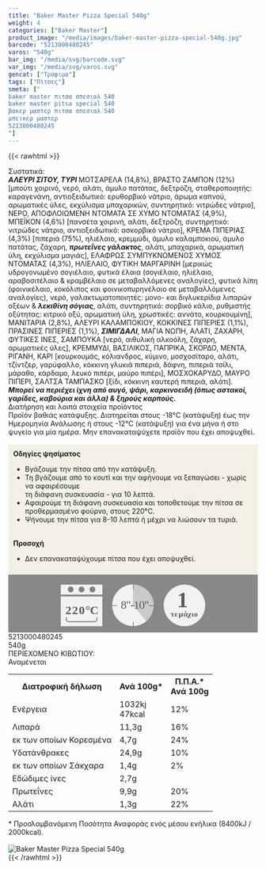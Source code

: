 ```yaml
---
title: "Baker Master Pizza Special 540g"
weight: 4
categories: ["Baker Master"]
product_image: "/media/images/baker-master-pizza-special-540g.jpg"
barcode: "5213000480245"
varos: "540g"
bar_img: "/media/svg/barcode.svg"
var_img: "/media/svg/varos.svg"
gencat: ["Τρόφιμα"]
tags: ["Πίτσες"]
smeta: ["
baker master πιτσα σπεσιαλ 540
baker master pitsa special 540
βακερ μαστερ πιτσα σπεσιαλ 540
μπεικερ μαστερ
5213000480245
"]
---
```

{{< rawhtml >}}

<div class="sload15"><div class="product"><div id="sistatika">Συστατικά:</div><div class="alltext"><strong><em>ΑΛΕΥΡΙ ΣΙΤΟΥ, ΤΥΡΙ </em></strong>ΜΟΤΣΑΡΕΛΑ (14,8%), ΒΡΑΣΤΟ ΖΑΜΠΟΝ (12%) [μπούτι χοιρινό, νερό, αλάτι, άμυλο πατάτας, δεξτρόζη, σταθεροποιητής: καραγενάνη, αντιοξειδωτικό: ερυθορβικό νάτριο, άρωμα καπνού, αρωματικές ύλες, εκχύλισμα μπαχαρικών, συντηρητικό: νιτρώδες νάτριο], ΝΕΡΟ, ΑΠΟΦΛΟΙΩΜΕΝΗ ΝΤΟΜΑΤΑ ΣΕ ΧΥΜΟ ΝΤΟΜΑΤΑΣ (4,9%), ΜΠΕΪΚΟΝ (4,6%) [πανσέτα χοιρινή, αλάτι, δεξτρόζη, συντηρητικό: νιτρώδες νάτριο, αντιοξειδωτικό: ασκορβικό νάτριο], ΚΡΕΜΑ ΠΙΠΕΡΙΑΣ (4,3%) [πιπεριά (75%), ηλιέλαιο, κρεμμύδι, άμυλο καλαμποκιού, άμυλο πατάτας, ζάχαρη, <strong><em>πρωτεΐνες γάλακτος</em></strong>, αλάτι, μπαχαρικά, αρωματική ύλη, εκχύλισμα μαγιάς], ΕΛΑΦΡΩΣ ΣΥΜΠΥΚΝΩΜΕΝΟΣ ΧΥΜΟΣ ΝΤΟΜΑΤΑΣ (4,3%), ΗΛΙΕΛΑΙΟ, ΦΥΤΙΚΗ ΜΑΡΓΑΡΙΝΗ [μερικώς υδρογονωμένο σογιέλαιο, φυτικά έλαια (σογιέλαιο, ηλιέλαιο, αραβοσιτέλαιο &amp; κραμβέλαιο σε μεταβαλλόμενες αναλογίες), φυτικά λίπη (φοινικέλαιο, κοκόλιπος και φοινικοπυρηνέλαιο σε μεταβαλλόμενες αναλογίες), νερό, γαλακτωματοποιητές: μονο- και διγλυκερίδια λιπαρών οξέων &amp; <strong><em>λεκιθίνη σόγιας</em></strong>, αλάτι, συντηρητικό: σορβικό κάλιο, ρυθμιστής οξύτητας: κιτρικό οξύ, αρωματική ύλη, χρωστικές: αννάτο, κουρκουμίνη], ΜΑΝΙΤΑΡΙΑ (2,8%), ΑΛΕΥΡΙ ΚΑΛΑΜΠΟΚΙΟΥ, ΚΟΚΚΙΝΕΣ ΠΙΠΕΡΙΕΣ (1,1%), ΠΡΑΣΙΝΕΣ ΠΙΠΕΡΙΕΣ (1,1%), <strong><em>ΣΙΜΙΓΔΑΛΙ</em></strong>, ΜΑΓΙΑ ΝΩΠΗ, ΑΛΑΤΙ, ΖΑΧΑΡΗ, ΦΥΤΙΚΕΣ ΙΝΕΣ, ΣΑΜΠΟΥΚΑ [νερό, αιθυλική αλκοόλη, ζάχαρη, αρωματικές ύλες], ΚΡΕΜΜΥΔΙ, ΒΑΣΙΛΙΚΟΣ, ΠΑΠΡΙΚΑ, ΣΚΟΡΔΟ, ΜΕΝΤΑ, ΡΙΓΑΝΗ, ΚΑΡΙ [κουρκουμάς, κόλιανδρος, κύμινο, μοσχοσίταρο, αλάτι, τζίντζερ, γαρύφαλλο, κόκκινη γλυκιά πιπεριά, δάφνη, πιπεριά τσίλι, μάραθο, κάρδαμο, λευκό πιπέρι, μαύρο πιπέρι], ΜΟΣΧΟΚΑΡΥΔΟ, ΜΑΥΡΟ ΠΙΠΕΡΙ, ΣΑΛΤΣΑ ΤΑΜΠΑΣΚΟ [ξίδι, κόκκινη καυτερή πιπεριά, αλάτι]. <strong><em>Μπορεί να περιέχει ίχνη από αυγό, ψάρι, καρκινοειδή (όπως αστακοί, γαρίδες, καβούρια και άλλα) &amp; ξηρούς καρπούς.</em></strong></div><div id="loipa">Διατήρηση και λοιπά στοιχεία προϊόντος</div><div class="alltext">Προϊόν βαθιάς κατάψυξης. Διατηρείται στους -18°C (κατάψυξη) έως την Ημερομηνία Ανάλωσης ή στους -12°C (κατάψυξη) για ένα μήνα ή στο ψυγείο για μία ημέρα. Μην επανακαταψύχετε προϊόν που έχει αποψυχθεί.<br><br><div style="background:#f3f1e6;padding:10px;margin:0px"><b>Οδηγίες ψησίματος</b><br><ul><li>Βγάζουμε την πίτσα από την κατάψυξη.</li><li>Τη βγάζουμε από το κουτί και την αφήνουμε να ξεπαγώσει - χωρίς να αφαιρέσουμε<br>τη διάφανη συσκευασία - για 10 λεπτά.</li><li>Αφαιρούμε τη διάφανη συσκευασία και τοποθετούμε την πίτσα σε προθερμασμένο φούρνο, στους 220°C.</li><li>Ψήνουμε την πίτσα για 8-10 λεπτά ή μέχρι να λιώσουν τα τυριά.</li></ul><br><strong>Προσοχή</strong><br><ul><li>Δεν επανακαταψύχουμε πίτσα που έχει αποψυχθεί.</li></ul></div><div style="width:auto;margin:0px;background:#888"><div style="max-width:292px;margin:auto;padding:20px 20px 12px"><svg viewBox="0 0 292 85.37"><defs><style>.cls-1{fill:#f2f2f2}.cls-2{font-size:15.5px;letter-spacing:-.01em}.cls-12,.cls-18,.cls-19,.cls-2,.cls-9{fill:#58595b}.cls-12,.cls-2,.cls-9{font-family:csans;font-weight:700}.cls-3{letter-spacing:-.01em}.cls-4{letter-spacing:-.01em}.cls-5{letter-spacing:0}.cls-6{letter-spacing:.01em}.cls-7{letter-spacing:-.01em}.cls-8{letter-spacing:-.01em}.cls-9{font-size:44.05px}.cls-10{fill:#808184}.cls-11{fill:gray}.cls-12{font-size:24px}.cls-13{letter-spacing:-.01em}.cls-14{letter-spacing:-.01em}.cls-15{letter-spacing:-.01em}.cls-16{letter-spacing:-.02em}.cls-17{fill:#c8cacb}.cls-19{font-size:23.88px;font-family:csans;letter-spacing:-.05em}</style></defs><title>Asset 24</title><g id="Layer_2" data-name="Layer 2"><g id="Layer_1-2" data-name="Layer 1"><circle class="cls-1" cx="250" cy="42.34" r="42"></circle><text class="cls-2" transform="translate(221.93 64.7)">τ<tspan class="cls-3" x="7.94" y="0">ε</tspan><tspan class="cls-4" x="16.38" y="0">μ</tspan><tspan class="cls-5" x="25.73" y="0">ά</tspan><tspan class="cls-6" x="34.4" y="0">χ</tspan><tspan class="cls-7" x="42.4" y="0">ι</tspan><tspan class="cls-8" x="47.42" y="0">ο</tspan></text><text class="cls-9" transform="translate(235.37 45.88)">1</text><rect class="cls-1" y="0.34" width="84" height="20"></rect><rect class="cls-1" y="24.34" width="84" height="60"></rect><circle class="cls-10" cx="20" cy="10" r="6"></circle><circle class="cls-10" cx="42" cy="10" r="6"></circle><circle class="cls-10" cx="64" cy="10" r="6"></circle><path class="cls-1" d="M68,34H16a4.05,4.05,0,0,0-4,4V66H72V38A4.05,4.05,0,0,0,68,34ZM11,66v4a5,5,0,0,0,5,5H68a5,5,0,0,0,5-5V66Z"></path><path class="cls-11" d="M72,66.34v4a4,4,0,0,1-4,4H16a4,4,0,0,1-4-4v-4H10v4a6,6,0,0,0,6,6H68a6,6,0,0,0,6-6v-4Z"></path><text class="cls-12" transform="translate(9.39 60.39)"><tspan class="cls-13">2</tspan><tspan class="cls-14" x="13.64" y="0">2</tspan><tspan class="cls-15" x="27.18" y="0">0</tspan><tspan class="cls-16" x="40.68" y="0">°</tspan><tspan x="49.53" y="0">C</tspan></text><circle class="cls-17" cx="146" cy="42" r="42"></circle><path class="cls-1" d="M146,42l26.88,32.27A42,42,0,1,1,145.94,0Z"></path><path class="cls-18" d="M146.19,10.37c-.36,0-.66-.29-.19-.66V1.06c-.47-.37-.17-.67.19-.67a.93.93,0,0,1,.81.67V9.71A.92.92,0,0,1,146.19,10.37Z"></path><path class="cls-18" d="M188,43.34h-8.66c-.37.21-.66-.09-.66-.46a.51.51,0,0,1,.66-.54H188a.52.52,0,0,1,.66.54C188.68,43.25,188.38,43.55,188,43.34Z"></path><path class="cls-18" d="M146.19,85.37c-.36,0-.66-.3-.19-.66V76.05c-.47-.36-.17-.66.19-.66a.94.94,0,0,1,.81.66v8.66A.94.94,0,0,1,146.19,85.37Z"></path><path class="cls-18" d="M113,43.34h-8.65c-.37.21-.67-.09-.67-.46a.52.52,0,0,1,.67-.54H113a.52.52,0,0,1,.66.54C113.68,43.25,113.38,43.55,113,43.34Z"></path><text class="cls-19" transform="translate(121.28 49.09)">8"-10"</text></g></g></svg></div></div></div><div id="barcode"><div id="barimage1"></div><span id="bartext">5213000480245</span></div><div id="varos"><div id="varosimage1"></div><span id="varostext">540g</span></div><div id="kivotio">ΠΕΡΙΕΧΟΜΕΝΟ ΚΙΒΩΤΙΟΥ:<br>Αναμένεται</div><table id="diatable"><tbody><tr><th>Διατροφική δήλωση</th><th>Ανά 100g*</th><th>Π.Π.Α.*<br>Ανά 100g</th></tr><tr><td class="texr2">Ενέργεια</td><td class="texr">1032kj<br>47kcal</td><td class="texr">12%</td></tr><tr><td class="texr2">Λιπαρά</td><td class="texr">11,3g</td><td class="texr">16%</td></tr><tr><td class="gray">εκ των οποίων Κορεσµένα</td><td class="gray2">4,7g</td><td class="gray2">24%</td></tr><tr><td class="texr2">Yδατάνθρακες</td><td class="texr">24,9g</td><td class="texr">10%</td></tr><tr><td class="gray">εκ των οποίων Σάκχαρα</td><td class="gray2">1,4g</td><td class="gray2">2%</td></tr><tr><td class="texr2">Εδώδιμες ίνες</td><td class="texr">2,7g</td><td class="texr"></td></tr><tr><td class="texr2">Πρωτεΐνες</td><td class="texr">9,9g</td><td class="texr">20%</td></tr><tr><td class="texr2">Αλάτι</td><td class="texr">1,3g</td><td class="texr">22%</td></tr></tbody></table><div class="alltext">* Προσλαμβανόμενη Ποσότητα Αναφοράς ενός μέσου ενήλικα (8400kJ / 2000kcal).</div><br><div class="pimg"><img alt="Baker Master Pizza Special 540g" title="Baker Master Pizza Special 540g" src="/media/images/baker-master-pizza-special-540g.jpg"></div></div></div>
{{< /rawhtml >}}



